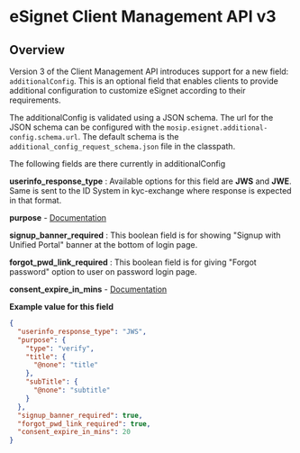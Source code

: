 # eSignet Client Management API v3

## Overview

Version 3 of the Client Management API introduces support for a new field: `additionalConfig`. This is an optional field that enables clients to provide additional configuration 
to customize eSignet according to their requirements.

The additionalConfig is validated using a JSON schema. The url for the JSON schema can be configured with the `mosip.esignet.additional-config.schema.url`. The default schema is the
`additional_config_request_schema.json` file in the classpath.

The following fields are there currently in additionalConfig

**userinfo_response_type**
: Available options for this field are **JWS** and **JWE**. Same is sent to the ID System in kyc-exchange where response is expected in that format. 

**purpose** - [Documentation](esignet-login-purpose.md)

**signup_banner_required**
: This boolean field is for showing "Signup with Unified Portal" banner at the bottom of login page.

**forgot_pwd_link_required**
: This boolean field is for giving "Forgot password" option to user on password login page.

**consent_expire_in_mins** - [Documentation](esignet-consent.md)



**Example value for this field**

```json
{
  "userinfo_response_type": "JWS",
  "purpose": {
    "type": "verify",
    "title": {
      "@none": "title"
    },
    "subTitle": {
      "@none": "subtitle"
    }
  },
  "signup_banner_required": true,
  "forgot_pwd_link_required": true,
  "consent_expire_in_mins": 20
}
```
